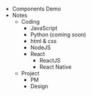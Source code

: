 - Components Demo
- Notes
	- Coding
		- JavaScript
		- Python (coming soon)
		- html & css
		- NodeJS
		- React
			- ReactJS
			- React Native
	- Project
		- PM
		- Design